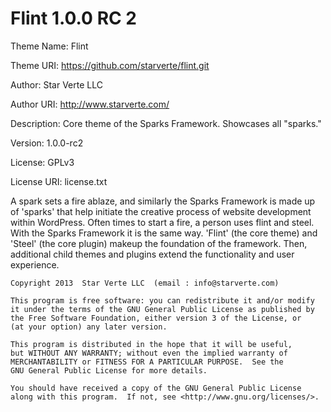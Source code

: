 Flint 1.0.0 RC 2
=====
Theme Name: Flint

Theme URI: https://github.com/starverte/flint.git

Author: Star Verte LLC

Author URI: http://www.starverte.com/

Description: Core theme of the Sparks Framework. Showcases all "sparks."

Version: 1.0.0-rc2

License: GPLv3

License URI: license.txt

A spark sets a fire ablaze, and similarly the Sparks Framework is made up of 'sparks' that help initiate
the creative process of website development within WordPress. Often times to start a fire, a person uses flint and steel.
With the Sparks Framework it is the same way. 'Flint' (the core theme) and 'Steel' (the core plugin) makeup the foundation
of the framework. Then, additional child themes and plugins extend the functionality and user experience.

    Copyright 2013  Star Verte LLC  (email : info@starverte.com)
    
    This program is free software: you can redistribute it and/or modify
    it under the terms of the GNU General Public License as published by
    the Free Software Foundation, either version 3 of the License, or
    (at your option) any later version.

    This program is distributed in the hope that it will be useful,
    but WITHOUT ANY WARRANTY; without even the implied warranty of
    MERCHANTABILITY or FITNESS FOR A PARTICULAR PURPOSE.  See the
    GNU General Public License for more details.

    You should have received a copy of the GNU General Public License
    along with this program.  If not, see <http://www.gnu.org/licenses/>.
